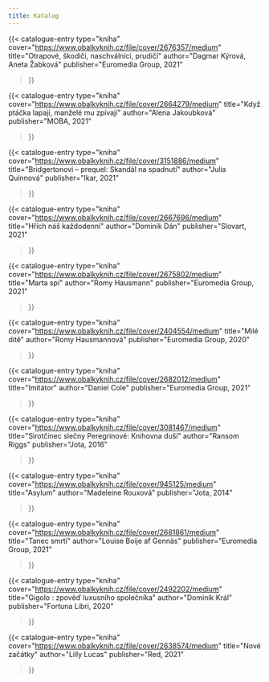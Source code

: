 ```yaml
---
title: Katalog
---
```


{{< catalogue-entry 
type="kniha"
cover="https://www.obalkyknih.cz/file/cover/2676357/medium"
title="Otrapové, škodiči, naschválníci, prudiči"
author="Dagmar Kýrová, Aneta Žabková"
publisher="Euromedia Group, 2021"
>}}

{{< catalogue-entry 
type="kniha"
cover="https://www.obalkyknih.cz/file/cover/2664279/medium"
title="Když ptáčka lapají, manželé mu zpívají"
author="Alena Jakoubková"
publisher="MOBA, 2021"
>}}

{{< catalogue-entry 
type="kniha"
cover="https://www.obalkyknih.cz/file/cover/3151886/medium"
title="Bridgertonovi – prequel: Skandál na spadnutí"
author="Julia Quinnová"
publisher="Ikar, 2021"
>}}

{{< catalogue-entry 
type="kniha"
cover="https://www.obalkyknih.cz/file/cover/2667696/medium"
title="Hřích náš každodenní"
author="Dominik Dán"
publisher="Slovart, 2021"
>}}

{{< catalogue-entry 
type="kniha"
cover="https://www.obalkyknih.cz/file/cover/2675802/medium"
title="Marta spí"
author="Romy Hausmann"
publisher="Euromedia Group, 2021"
>}}

{{< catalogue-entry 
type="kniha"
cover="https://www.obalkyknih.cz/file/cover/2404554/medium"
title="Milé dítě"
author="Romy Hausmannová"
publisher="Euromedia Group, 2020"
>}}

{{< catalogue-entry 
type="kniha"
cover="https://www.obalkyknih.cz/file/cover/2682012/medium"
title="Imitátor"
author="Daniel Cole"
publisher="Euromedia Group, 2021"
>}}

{{< catalogue-entry 
type="kniha"
cover="https://www.obalkyknih.cz/file/cover/3081467/medium"
title="Sirotčinec slečny Peregrinové: Knihovna duší"
author="Ransom Riggs"
publisher="Jota, 2016"
>}}

{{< catalogue-entry 
type="kniha"
cover="https://www.obalkyknih.cz/file/cover/945125/medium"
title="Asylum"
author="Madeleine Rouxová"
publisher="Jota, 2014"
>}}

{{< catalogue-entry 
type="kniha"
cover="https://www.obalkyknih.cz/file/cover/2681861/medium"
title="Tanec smrti"
author="Louise Boije af Gennäs"
publisher="Euromedia Group, 2021"
>}}

{{< catalogue-entry 
type="kniha"
cover="https://www.obalkyknih.cz/file/cover/2492202/medium"
title="Gigolo : zpověď luxusního společníka"
author="Dominik Král"
publisher="Fortuna Libri, 2020"
>}}

{{< catalogue-entry 
type="kniha"
cover="https://www.obalkyknih.cz/file/cover/2638574/medium"
title="Nové začátky"
author="Lilly Lucas"
publisher="Red, 2021"
>}}